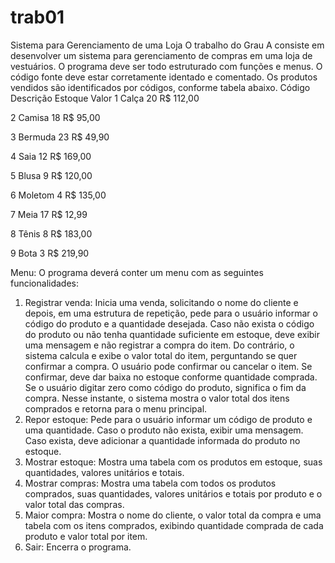 # trab01
Sistema para Gerenciamento de uma Loja
O trabalho do Grau A consiste em desenvolver um sistema para gerenciamento de compras em
uma loja de vestuários.  O programa deve ser todo estruturado com funções e  menus. O código
fonte deve estar corretamente identado e comentado. Os produtos vendidos são identificados por
códigos, conforme tabela abaixo.
Código Descrição Estoque Valor
1 Calça 20 R$ 112,00

2 Camisa 18 R$ 95,00

3 Bermuda 23 R$ 49,90

4 Saia 12 R$ 169,00

5 Blusa 9 R$ 120,00

6 Moletom 4 R$ 135,00

7 Meia 17 R$ 12,99

8 Tênis 8 R$ 183,00

9 Bota 3 R$ 219,90

Menu:
O programa deverá conter um menu com as seguintes funcionalidades:
1. Registrar venda:  Inicia   uma   venda,   solicitando   o   nome   do   cliente   e   depois,   em   uma
estrutura de repetição, pede para o usuário informar  o código  do  produto  e a quantidade
desejada.   Caso   não   exista   o   código   do   produto   ou   não   tenha   quantidade   suficiente   em
estoque,   deve   exibir   uma   mensagem   e   não   registrar   a   compra   do   item.   Do   contrário,   o
sistema calcula e exibe o valor total do item, perguntando se quer confirmar a compra. O
usuário pode confirmar ou cancelar o item. Se confirmar, deve dar baixa no estoque conforme
quantidade comprada. Se o usuário digitar zero como código do produto, significa o fim da
compra. Nesse instante, o sistema mostra o valor total dos itens comprados e retorna para o
menu principal.
2. Repor estoque: Pede para o usuário informar um código de produto e uma quantidade. Caso
o   produto   não   exista,   exibir   uma   mensagem.   Caso   exista,   deve   adicionar   a   quantidade
informada do produto no estoque.
3. Mostrar  estoque:  Mostra   uma   tabela   com   os   produtos   em   estoque,   suas   quantidades,
valores unitários e totais.
4. Mostrar compras: Mostra uma tabela com todos os produtos comprados, suas quantidades,
valores unitários e totais por produto e o valor total das compras.
5. Maior compra: Mostra o nome do cliente, o valor total da compra e uma tabela com os itens
comprados, exibindo quantidade comprada de cada produto e valor total por item.
6. Sair: Encerra o programa.
